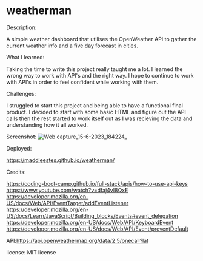 # weatherman
Description:

A simple weather dashboard that utilises the OpenWeather API to gather the current weather info and a five day forecast in cities.

What I learned:

Taking the time to write this project really taught me a lot. I learned the wrong way to work with API's and the right way. I hope to continue to work with API's in order to feel confident while working with them.

Challenges:

I struggled to start this project and being able to have a functional final product. I decided to start with some basic HTML and figure out the API calls then the rest started to work itself out as I was recieving the data and understanding how it all worked.

Screenshot:
![Web capture_15-6-2023_184224_](https://github.com/Maddieestes/weatherman/assets/129248476/e49d6bc8-2942-4f6c-96b0-42c24d33b9fb)



Deployed:

https://maddieestes.github.io/weatherman/



Credits:

https://coding-boot-camp.github.io/full-stack/apis/how-to-use-api-keys
https://www.youtube.com/watch?v=dfaj4vI8QxE
https://developer.mozilla.org/en-US/docs/Web/API/EventTarget/addEventListener
https://developer.mozilla.org/en-US/docs/Learn/JavaScript/Building_blocks/Events#event_delegation
https://developer.mozilla.org/en-US/docs/Web/API/KeyboardEvent
https://developer.mozilla.org/en-US/docs/Web/API/Event/preventDefault

API:https://api.openweathermap.org/data/2.5/onecall?lat

license: MIT license






